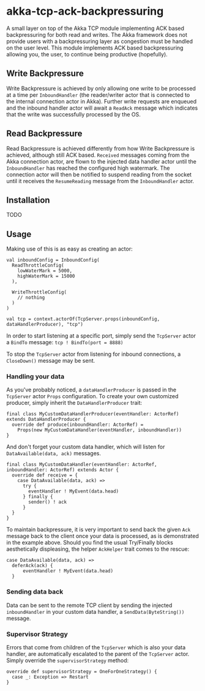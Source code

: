 # akka-tcp-ack-backpressuring
A small layer on top of the Akka TCP module implementing ACK based backpressuring for both read and writes. The Akka framework does not provide users with a backpressuring layer as congestion must be handled on the user level. This module implements ACK based backpressuring allowing you, the user, to continue being productive (hopefully).

## Write Backpressure
Write Backpressure is achieved by only allowing one write to be processed at a time per `InboundHandler` (the reader/writer actor that is connected to the internal connection actor in Akka). Further write requests are enqueued and the inbound handler actor will await a `ReadAck` message which indicates that the write was successfully processed by the OS.

## Read Backpressure
Read Backpressure is achieved differently from how Write Backpressure is achieved, although still ACK based. `Received` messages coming from the Akka connection actor, are flown to the injected data handler actor until the `InboundHandler` has reached the configured high watermark. The connection actor will then be notified to suspend reading from the socket until it receives the `ResumeReading` message from the `InboundHandler` actor.

## Installation
TODO

## Usage
Making use of this is as easy as creating an actor:

```
val inboundConfig = InboundConfig(
  ReadThrottleConfig(
    lowWaterMark = 5000,
    highWaterMark = 15000
  ),

  WriteThrottleConfig(
    // nothing
  )
)

val tcp = context.actorOf(TcpServer.props(inboundConfig, dataHandlerProducer), "tcp")
```

In order to start listening at a specific port, simply send the `TcpServer` actor a `BindTo` message:
`tcp ! BindTo(port = 8888)`

To stop the `TcpServer` actor from listening for inbound connections, a `CloseDown()` message may be sent.

### Handling your data
As you've probably noticed, a `dataHandlerProducer` is passed in the `TcpServer` actor `Props` configuration. To create your own customized producer, simply inherit the `DataHandlerProducer` trait:

```
final class MyCustomDataHandlerProducer(eventHandler: ActorRef) extends DataHandlerProducer {
  override def produce(inboundHandler: ActorRef) =
    Props(new MyCustomDataHandler(eventHandler, inboundHandler))
}
```

And don't forget your custom data handler, which will listen for `DataAvailable(data, ack)` messages.

```
final class MyCustomDataHandler(eventHandler: ActorRef, inboundHandler: ActorRef) extends Actor {
  override def receive = {
    case DataAvailable(data, ack) =>
      try {
        eventHandler ! MyEvent(data.head)
      } finally {
        sender() ! ack
      }
  }
}
```

To maintain backpressure, it is very important to send back the given `Ack` message back to the client once your data is processed, as is demonstrated in the example above. Should you find the usual Try/Finally blocks aesthetically displeasing, the helper `AckHelper` trait comes to the rescue:

```
case DataAvailable(data, ack) =>
  deferAck(ack) {
      eventHandler ! MyEvent(data.head)
  }
```

### Sending data back
Data can be sent to the remote TCP client by sending the injected `inboundHandler` in your custom data handler, a `SendData(ByteString())` message.

### Supervisor Strategy
Errors that come from children of the `TcpServer` which is also your data handler, are automatically escalated to the parent of the `TcpServer` actor. Simply override the `supervisorStrategy` method:

```
override def supervisorStrategy = OneForOneStrategy() {
  case _: Exception => Restart
}
```
